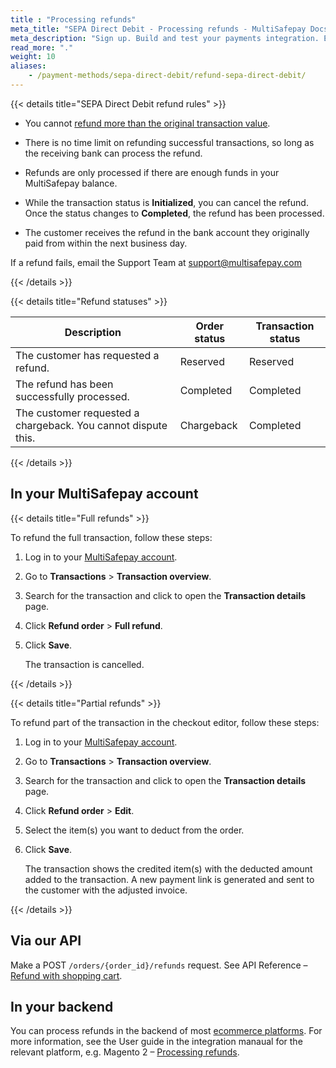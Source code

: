 ```yaml
---
title : "Processing refunds"
meta_title: "SEPA Direct Debit - Processing refunds - MultiSafepay Docs"
meta_description: "Sign up. Build and test your payments integration. Explore our products and services. Use our API Reference, SDKs, and wrappers. Get support."
read_more: "."
weight: 10
aliases: 
    - /payment-methods/sepa-direct-debit/refund-sepa-direct-debit/
---
```

{{< details title="SEPA Direct Debit refund rules" >}}
- You cannot [refund more than the original transaction value](/faq/finance/refunding-more-than-original-transaction/).

- There is no time limit on refunding successful transactions, so long as the receiving bank can process the refund.

- Refunds are only processed if there are enough funds in your MultiSafepay balance.

- While the transaction status is **Initialized**, you can cancel the refund. Once the status changes to **Completed**, the refund has been processed. 

- The customer receives the refund in the bank account they originally paid from within the next business day.

If a refund fails, email the Support Team at <support@multisafepay.com> 

{{< /details >}}

{{< details title="Refund statuses" >}}

| Description | Order status | Transaction status |
|---|---|---|
| The customer has requested a refund. | Reserved | Reserved |
| The refund has been successfully processed. | Completed | Completed |
| The customer requested a chargeback. You cannot dispute this. | Chargeback  | Completed | 

{{< /details >}}

## In your MultiSafepay account

{{< details title="Full refunds" >}}
  
To refund the full transaction, follow these steps:

1. Log in to your [MultiSafepay account](https://merchant.multisafepay.com).
2. Go to **Transactions** > **Transaction overview**.
3. Search for the transaction and click to open the **Transaction details** page.
4. Click **Refund order** > **Full refund**.
5. Click **Save**.

   The transaction is cancelled.

{{< /details >}}

{{< details title="Partial refunds" >}}

To refund part of the transaction in the checkout editor, follow these steps:

1. Log in to your [MultiSafepay account](https://merchant.multisafepay.com).
2. Go to **Transactions** > **Transaction overview**.
3. Search for the transaction and click to open the **Transaction details** page.
4. Click **Refund order** > **Edit**.
5. Select the item(s) you want to deduct from the order.
6. Click **Save**.

   The transaction shows the credited item(s) with the deducted amount added to the transaction.
   A new payment link is generated and sent to the customer with the adjusted invoice.

{{< /details >}}

## Via our API
Make a POST `/orders/{order_id}/refunds` request. See API Reference – [Refund with shopping cart](/api/#refund-with-shopping-cart).

## In your backend

You can process refunds in the backend of most [ecommerce platforms](/integrations/ecommerce-integrations). For more information, see the User guide in the integration manaual for the relevant platform, e.g. Magento 2 – [Processing refunds](/integrations/ecommerce-integrations/magento2/faq/processing-refunds/). 
